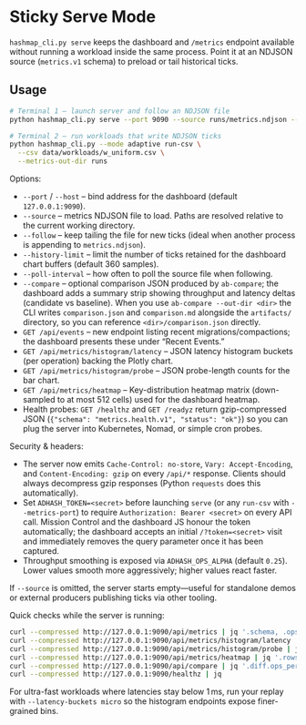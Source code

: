# Sticky Serve Mode

`hashmap_cli.py serve` keeps the dashboard and `/metrics` endpoint available without
running a workload inside the same process. Point it at an NDJSON source
(`metrics.v1` schema) to preload or tail historical ticks.

## Usage

```bash
# Terminal 1 – launch server and follow an NDJSON file
python hashmap_cli.py serve --port 9090 --source runs/metrics.ndjson --follow

# Terminal 2 – run workloads that write NDJSON ticks
python hashmap_cli.py --mode adaptive run-csv \
  --csv data/workloads/w_uniform.csv \
  --metrics-out-dir runs
```

Options:

- `--port` / `--host` – bind address for the dashboard (default `127.0.0.1:9090`).
- `--source` – metrics NDJSON file to load. Paths are resolved relative to the
  current working directory.
- `--follow` – keep tailing the file for new ticks (ideal when another process is
  appending to `metrics.ndjson`).
- `--history-limit` – limit the number of ticks retained for the dashboard chart
  buffers (default 360 samples).
- `--poll-interval` – how often to poll the source file when following.
- `--compare` – optional comparison JSON produced by `ab-compare`; the dashboard
  adds a summary strip showing throughput and latency deltas (candidate vs baseline).
  When you use `ab-compare --out-dir <dir>` the CLI writes `comparison.json` and
  `comparison.md` alongside the `artifacts/` directory, so you can reference
  `<dir>/comparison.json` directly.
- `GET /api/events` – new endpoint listing recent migrations/compactions; the
  dashboard presents these under “Recent Events.”
- `GET /api/metrics/histogram/latency` – JSON latency histogram buckets (per
  operation) backing the Plotly chart.
- `GET /api/metrics/histogram/probe` – JSON probe-length counts for the bar
  chart.
- `GET /api/metrics/heatmap` – Key-distribution heatmap matrix (down-sampled to
  at most 512 cells) used for the dashboard heatmap.
- Health probes: `GET /healthz` and `GET /readyz` return gzip-compressed JSON
  (`{"schema": "metrics.health.v1", "status": "ok"}`) so you can plug the
  server into Kubernetes, Nomad, or simple cron probes.

Security & headers:

- The server now emits `Cache-Control: no-store`, `Vary: Accept-Encoding`, and
  `Content-Encoding: gzip` on every `/api/*` response. Clients should always
  decompress gzip responses (Python `requests` does this automatically).
- Set `ADHASH_TOKEN=<secret>` before launching `serve` (or any `run-csv` with
  `--metrics-port`) to require `Authorization: Bearer <secret>` on every API
  call. Mission Control and the dashboard JS honour the token automatically;
  the dashboard accepts an initial `/?token=<secret>` visit and immediately
  removes the query parameter once it has been captured.
- Throughput smoothing is exposed via `ADHASH_OPS_ALPHA` (default `0.25`). Lower
  values smooth more aggressively; higher values react faster.

If `--source` is omitted, the server starts empty—useful for standalone demos or
external producers publishing ticks via other tooling.

Quick checks while the server is running:

```bash
curl --compressed http://127.0.0.1:9090/api/metrics | jq '.schema, .ops_per_second_ema'
curl --compressed http://127.0.0.1:9090/api/metrics/histogram/latency | jq '.operations.overall'
curl --compressed http://127.0.0.1:9090/api/metrics/histogram/probe | jq '.buckets'
curl --compressed http://127.0.0.1:9090/api/metrics/heatmap | jq '.rows, .cols, .total'
curl --compressed http://127.0.0.1:9090/api/compare | jq '.diff.ops_per_second'
curl --compressed http://127.0.0.1:9090/healthz | jq
```

For ultra-fast workloads where latencies stay below 1 ms, run your replay with
`--latency-buckets micro` so the histogram endpoints expose finer-grained bins.
